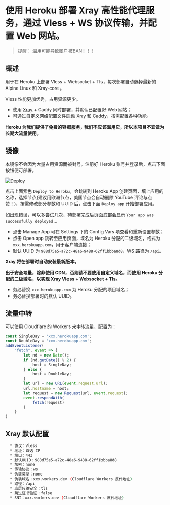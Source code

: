# 使用 Heroku 部署 Xray 高性能代理服务，通过 Vless + WS 协议传输，并配置 Web 网站。

> 提醒： 滥用可能导致账户被BAN！！！

## 概述

用于在 Heroku 上部署 Vless + Websocket + Tls，每次部署自动选择最新的 Alpine Linux 和 Xray-core 。

Vless 性能更加优秀，占用资源更少。

  * 使用 [Xray](https://github.com/XTLS/Xray-core) + Caddy 同时部署，并默认已配置好 Web 网站；
  * 可通过自定义网络配置文件启动 Xray 和 Caddy，按需配置各种功能。

**Heroku 为我们提供了免费的容器服务，我们不应该滥用它，所以本项目不宜做为长期大流量使用。**

## 镜像

本镜像不会因为大量占用资源而被封号。注册好 Heroku 账号并登录后，点击下面按钮便可部署。

[![Deploy](https://www.herokucdn.com/deploy/button.png)](https://dashboard.heroku.com/new?template=https://github.com/wanjiji/heroku-xray-web) 

点击上面紫色 `Deploy to Heroku`，会跳转到 Heroku App 创建页面，填上应用的名称，选择节点(建议用欧洲节点，美国节点会自动删除 YouTube 评论与点赞！)，按需修改部分参数和 UUID 后，点击下面 `Deploy app` 开始部署应用。

如出现错误，可以多尝试几次，待部署完成后页面底部会显示 `Your app was successfully deployed.`。

  * 点击 Manage App 可在 Settings 下的 Config Vars 项查看和重新设置参数；
  * 点击 Open app 跳转至应用页面，域名为 Heroku 分配的二级域名，格式为 `xxx.herokuapp.com`，用于客户端连接；
  * 默认 UUID 为 `988d75e5-a72c-48a6-9488-62ff1bbba8d8`，WS 路径为 `/api`。

**Xray 将在部署时自动安装最新版本。**

**出于安全考量，除非使用 CDN，否则请不要使用自定义域名，而使用 Heroku 分配的二级域名，以实现 Xray Vless + Websocket + Tls。**

  * 务必替换 `xxx.herokuapp.com` 为 Heroku 分配的项目域名；
  * 务必替换部署时的默认 UUID。

## 流量中转

  <summary>可以使用 Cloudflare 的 Workers 来中转流量，配置为：</summary>
  
  ```js
  const SingleDay = 'xxx.herokuapp.com';
  const DoubleDay = 'xxx.herokuapp.com';
  addEventListener(
      "fetch", event => {
          let nd = new Date();
          if (nd.getDate() % 2) {
              host = SingleDay;
          } else {
              host = DoubleDay;
          }
          let url = new URL(event.request.url);
          url.hostname = host;
          let request = new Request(url, event.request);
          event.respondWith(
              fetch(request)
          )
      }
  )
  ```

## Xray 默认配置

  ```bash
    * 协议：Vless
    * 地址：自选 IP
    * 端口：443
    * 默认UUID：988d75e5-a72c-48a6-9488-62ff1bbba8d8
    * 加密：none
    * 传输协议：ws
    * 伪装类型：none
    * 伪装域名：xxx.workers.dev (Cloudflare Workers 反代地址)
    * 路径：/api
    * 底层传输安全：tls
    * 跳过证书验证：false
    * SNI：xxx.workers.dev (Cloudflare Workers 反代地址)
  ```
